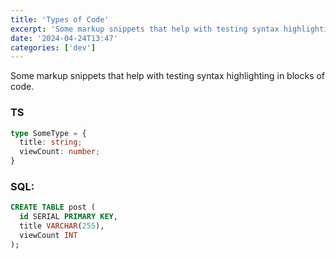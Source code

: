 ```yaml
---
title: 'Types of Code'
excerpt: 'Some markup snippets that help with testing syntax highlighting in blocks of code.'
date: '2024-04-24T13:47'
categories: ['dev']
---
```


Some markup snippets that help with testing syntax highlighting in blocks of code.

### TS

```ts
type SomeType = {
  title: string;
  viewCount: number;
}
```

### SQL:

```sql
CREATE TABLE post (
  id SERIAL PRIMARY KEY,
  title VARCHAR(255),
  viewCount INT
);
```
